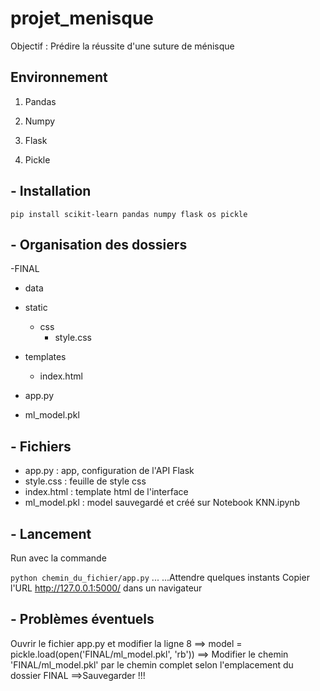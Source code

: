 # projet_menisque



Objectif : Prédire la réussite d'une suture de ménisque



## Environnement

1. Pandas

2. Numpy

3. Flask

4. Pickle



## - Installation



`pip install scikit-learn pandas numpy flask os pickle`



## - Organisation des dossiers

-FINAL
   - data

   - static
      - css
         - style.css

   - templates
      - index.html

   - app.py

   - ml_model.pkl

## - Fichiers
- app.py : app, configuration de l'API Flask
- style.css : feuille de style css
- index.html : template html de l'interface
- ml_model.pkl : model sauvegardé et créé sur Notebook KNN.ipynb


## - Lancement



Run avec la commande

`python chemin_du_fichier/app.py`
...
...Attendre quelques instants
Copier l'URL http://127.0.0.1:5000/ dans un navigateur

## - Problèmes éventuels

Ouvrir le fichier app.py et modifier la ligne 8
==> model = pickle.load(open('FINAL/ml_model.pkl', 'rb'))
==> Modifier le chemin 'FINAL/ml_model.pkl' par le chemin complet
	selon l'emplacement du dossier FINAL
==>Sauvegarder !!! 
